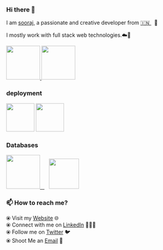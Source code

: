 ### Hi there 👋

<!--
**Sooraj-s-98/README.md** is a ✨ _special_ ✨ repository because its `README.md` (this file) appears on your GitHub profile.
-->

I am [sooraj](https://www.sooraj.tech/), a passionate and creative developer from [🇮🇳 ](https://en.wikipedia.org/wiki/India)&nbsp; 🎯

I mostly work with full stack web  technologies.☁️🚀


<p float="left">
  <a href="https://golang.org/" target="_blank" >
    <img src="https://github.com/Sooraj-s-98/Sooraj-s-98/blob/master/assets/react.jfif"  height="90" />
  </a>
      <img src="https://github.com/Sooraj-s-98/Sooraj-s-98/blob/master/assets/express.png"  height="90" />
</p>
  
### deployment
  
 <p float="left">
    <img src="https://github.com/Sooraj-s-98/Sooraj-s-98/blob/master/assets/heroku.png"  height="75" />
    <img src="https://github.com/Sooraj-s-98/README.md/blob/master/assets/aws.gif"  height="75" />
  </a>
 </p>
  

### Databases
  
 <p float="left">
  <a href="https://www.postgresql.org/" target="_blank" >
    <img src="https://github.com/Sooraj-s-98/README.md/blob/master/assets/postgresql.gif" height="90" />&nbsp;&nbsp;
  </a>&nbsp;&nbsp;
  <a href="https://www.mongodb.com/" target="_blank" >
    <img src="https://github.com/Sooraj-s-98/README.md/blob/master/assets/mongo.gif" height="80" />
  </a>
</p>

### 📫 How to reach me? 

  ⦿ Visit my [Website](https://www.sooraj.tech) 🌐 <br>
  ⦿ Connect with me on [LinkedIn](https://www.linkedin.com/in/sooraj-s-055a18190/) 👨🏻‍💻 <br>
  ⦿ Follow me on [Twitter](https://twitter.com/) 🐦 <br>
  ⦿ Shoot Me an [Email](mailto:sooraj1998ayiroor@gmail.com) 💌 <br>
